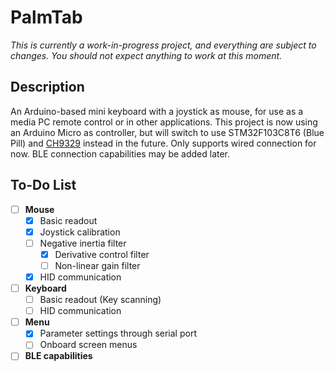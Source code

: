 # PalmTab
*This is currently a work-in-progress project, and everything are subject to changes. You should not expect anything to work at this moment.*

## Description
An Arduino-based mini keyboard with a joystick as mouse, for use as a media PC remote control or in other applications.
This project is now using an Arduino Micro as controller, but will switch to use STM32F103C8T6 (Blue Pill) and [CH9329](https://www.alldatasheet.com/datasheet-pdf/pdf/1148630/WCH/CH9329.html) instead in the future.
Only supports wired connection for now. BLE connection capabilities may be added later.

## To-Do List
- [ ] **Mouse**
  - [x] Basic readout
  - [x] Joystick calibration
  - [ ] Negative inertia filter
    - [x] Derivative control filter
    - [ ] Non-linear gain filter
  - [x] HID communication
- [ ] **Keyboard**
  - [ ] Basic readout (Key scanning)
  - [ ] HID communication
- [ ] **Menu**
  - [x] Parameter settings through serial port
  - [ ] Onboard screen menus
- [ ] **BLE capabilities**
